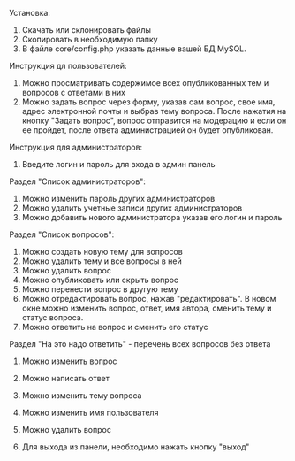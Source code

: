 Установка:
1. Скачать или склонировать файлы
2. Скопировать в необходимую папку
3. В файле core/config.php указать данные вашей БД MySQL.

Инструкция дл пользователей:
1. Можно просматривать содержимое всех опубликованных тем и вопросов с ответами в них
2. Можно задать вопрос через форму, указав сам вопрос, свое имя, адрес электронной почты и выбрав тему вопроса.
После нажатия на кнопку "Задать вопрос", вопрос отправится на модерацию и если он ее пройдет, после ответа администрацией он будет опубликован.

Инструкция для администраторов:
1. Введите логин и пароль для входа в админ панель

  Раздел "Список администраторов":
  1. Можно изменить пароль других администраторов
  2. Можно удалить учетные записи других администраторов
  3. Можно добавить нового администратора указав его логин и пароль

  Раздел "Список вопросов":
  1. Можно создать новую тему для вопросов
  2. Можно удалить тему и все вопросы в ней
  3. Можно удалить вопрос
  4. Можно опубликовать или скрыть вопрос
  5. Можно перенести вопрос в другую тему
  6. Можно отредактировать вопрос, нажав "редактировать". В новом окне можно изменить вопрос, ответ, имя автора, сменить тему и статус вопроса.
  7. Можно ответить на вопрос и сменить его статус
  
  Раздел "На это надо ответить" - перечень всех вопросов без ответа
  1. Можно изменить вопрос
  2. Можно написать ответ
  3. Можно изменить тему вопроса
  4. Можно изменить имя пользователя
  5. Можно удалить вопрос
  
2. Для выхода из панели, необходимо нажать кнопку "выход"
